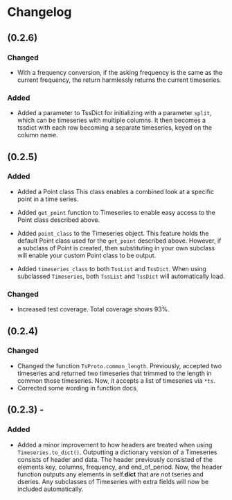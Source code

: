 # Changelog
## (0.2.6)
### Changed
* With a frequency conversion, if the asking frequency is the same as the current frequency, the return harmlessly returns the current timeseries.
### Added
* Added a parameter to TssDict for initializing with a parameter `split`, which can be timeseries with multiple columns. It then becomes a tssdict with each row becoming a separate timeseries, keyed on the column name.

## (0.2.5)
### Added
* Added a Point class
This class enables a combined look at a specific point in a time series.

* Added `get_point` function to Timeseries to enable easy access to the Point class described above.

* Added `point_class` to the Timeseries object. This feature holds the default Point class used for the `get_point` described above. However, if a subclass of Point is created, then substituting in your own subclass will enable your custom Point class to be output.

* Added `timeseries_class` to both `TssList` and `TssDict`. When using subclassed `Timeseries`, both `TssList` and `TssDict` will automatically load.

### Changed
* Increased test coverage. Total coverage shows 93%.

## (0.2.4)
### Changed
* Changed the function `TsProto.common_length`. Previously, accepted two timeseries and returned two timeseries that trimmed to the length in common those timeseries. Now, it accepts a list of timeseries via `*ts`.
* Corrected some wording in function docs.

## (0.2.3) -
### Added
* Added a minor improvement to how headers are treated when using `Timeseries.to_dict()`. Outputting a dictionary version of a Timeseries consists of header and data. The header previously consisted of the elements key, columns, frequency, and end_of_period. Now, the header function outputs any elements in self.__dict__ that are not tseries and dseries. Any subclasses of Timeseries with extra fields will now be included automatically.

